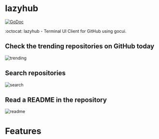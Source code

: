 # lazyhub

[![GoDoc](https://godoc.org/github.com/jroimartin/gocui?status.svg)](https://godoc.org/github.com/jroimartin/gocui)

:octocat: lazyhub - Terminal UI Client for GitHub using gocui.

## Check the trending repositories on GitHub today
![trending](https://user-images.githubusercontent.com/6661165/76877878-5d30bb00-68b7-11ea-997e-9b767f82f55f.png)

## Search repositories
![search](https://user-images.githubusercontent.com/6661165/76877875-5bff8e00-68b7-11ea-99af-9b1a4641ac5d.png)

## Read a README in the repository
![readme](https://user-images.githubusercontent.com/6661165/76878280-f364e100-68b7-11ea-8814-54859adcdb81.png)

# Features
